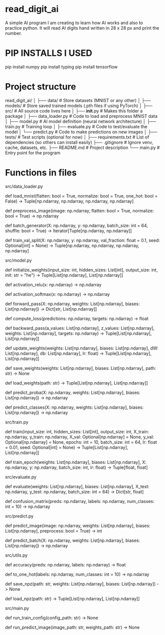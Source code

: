 # read_digit_ai
A simple AI program I am creating to learn how AI works and also to practice python. It will read AI digits hand written in 28 x 28 px and print the number.

# PIP INSTALLS I USED
pip install numpy
pip install typing
pip install tensorflow

# Project structure
read_digit_ai/
│
├── data/                # Store datasets (MNIST or any other)
│
├── models/              # Store saved trained models (.pth files if using PyTorch)
│
├── src/                 # All source code lives here
│   ├── __init__.py      # Makes this folder a package
│   ├── data_loader.py   # Code to load and preprocess MNIST data
│   ├── model.py         # AI model definition (neural network architecture)
│   ├── train.py         # Training loop
│   ├── evaluate.py      # Code to test/evaluate the model
│   └── predict.py       # Code to make predictions on new images
│
├── tests/               # Test scripts (optional for now)
│
├── requirements.txt     # List of dependencies (so others can install easily)
├── .gitignore           # Ignore venv, cache, datasets, etc.
├── README.md            # Project description
└── main.py              # Entry point for the program

# Functions in files
src/data_loader.py

def load_mnist(flatten: bool = True, normalize: bool = True, one_hot: bool = False) -> Tuple[np.ndarray, np.ndarray, np.ndarray, np.ndarray]

def preprocess_image(image: np.ndarray, flatten: bool = True, normalize: bool = True) -> np.ndarray

def batch_generator(X: np.ndarray, y: np.ndarray, batch_size: int = 64, shuffle: bool = True) -> Iterator[Tuple[np.ndarray, np.ndarray]]

def train_val_split(X: np.ndarray, y: np.ndarray, val_fraction: float = 0.1, seed: Optional[int] = None) -> Tuple[np.ndarray, np.ndarray, np.ndarray, np.ndarray]

src/model.py

def initialize_weights(input_size: int, hidden_sizes: List[int], output_size: int, init: str = "he") -> Tuple[List[np.ndarray], List[np.ndarray]]

def activation_relu(x: np.ndarray) -> np.ndarray

def activation_softmax(x: np.ndarray) -> np.ndarray

def forward_pass(X: np.ndarray, weights: List[np.ndarray], biases: List[np.ndarray]) -> Dict[str, List[np.ndarray]]

def compute_loss(predictions: np.ndarray, targets: np.ndarray) -> float

def backward_pass(a_values: List[np.ndarray], z_values: List[np.ndarray], weights: List[np.ndarray], targets: np.ndarray) -> Tuple[List[np.ndarray], List[np.ndarray]]

def update_weights(weights: List[np.ndarray], biases: List[np.ndarray], dW: List[np.ndarray], db: List[np.ndarray], lr: float) -> Tuple[List[np.ndarray], List[np.ndarray]]

def save_weights(weights: List[np.ndarray], biases: List[np.ndarray], path: str) -> None

def load_weights(path: str) -> Tuple[List[np.ndarray], List[np.ndarray]]

def predict_proba(X: np.ndarray, weights: List[np.ndarray], biases: List[np.ndarray]) -> np.ndarray

def predict_classes(X: np.ndarray, weights: List[np.ndarray], biases: List[np.ndarray]) -> np.ndarray

src/train.py

def train(input_size: int, hidden_sizes: List[int], output_size: int, X_train: np.ndarray, y_train: np.ndarray, X_val: Optional[np.ndarray] = None, y_val: Optional[np.ndarray] = None, epochs: int = 10, batch_size: int = 64, lr: float = 0.01, seed: Optional[int] = None) -> Tuple[List[np.ndarray], List[np.ndarray]]

def train_epoch(weights: List[np.ndarray], biases: List[np.ndarray], X: np.ndarray, y: np.ndarray, batch_size: int, lr: float) -> Tuple[float, float]

src/evaluate.py

def evaluate(weights: List[np.ndarray], biases: List[np.ndarray], X_test: np.ndarray, y_test: np.ndarray, batch_size: int = 64) -> Dict[str, float]

def confusion_matrix(preds: np.ndarray, labels: np.ndarray, num_classes: int = 10) -> np.ndarray

src/predict.py

def predict_image(image: np.ndarray, weights: List[np.ndarray], biases: List[np.ndarray], preprocess: bool = True) -> int

def predict_batch(X: np.ndarray, weights: List[np.ndarray], biases: List[np.ndarray]) -> np.ndarray

src/utils.py

def accuracy(preds: np.ndarray, labels: np.ndarray) -> float

def to_one_hot(labels: np.ndarray, num_classes: int = 10) -> np.ndarray

def save_npz(path: str, weights: List[np.ndarray], biases: List[np.ndarray]) -> None

def load_npz(path: str) -> Tuple[List[np.ndarray], List[np.ndarray]]

src/main.py

def run_train_config(config_path: str) -> None

def run_predict_image(image_path: str, weights_path: str) -> None